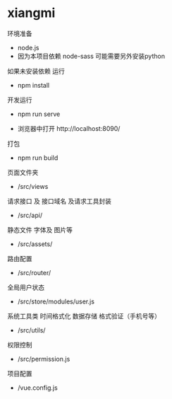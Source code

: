# xiangmi
环境准备 
- node.js
- 因为本项目依赖 node-sass 可能需要另外安装python

如果未安装依赖 运行
- npm install

开发运行
- npm run serve

- 浏览器中打开 http://localhost:8090/


打包
- npm run build

页面文件夹
- /src/views

请求接口 及 接口域名  及请求工具封装
- /src/api/

静态文件 字体及 图片等
- /src/assets/

路由配置
- /src/router/

全局用户状态
- /src/store/modules/user.js

系统工具类 时间格式化 数据存储 格式验证（手机号等）
- /src/utils/

权限控制
- /src/permission.js

项目配置
- /vue.config.js


